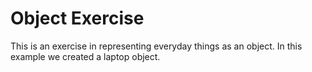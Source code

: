 # Object Exercise

This is an exercise in representing everyday things as an object. In this example we created a laptop object.
